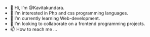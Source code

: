 - 👋 Hi, I’m @Kavitakundara.
- 👀 I’m interested in Php and css programming languages.
- 🌱 I’m currently learning Web-development.
- 💞️ I’m looking to collaborate on a frontend programming projects.
- 📫 How to reach me ...

<!---
Kavitakundara/Kavitakundara is a ✨ special ✨ repository because its `README.md` (this file) appears on your GitHub profile.
You can click the Preview link to take a look at your changes.
--->
